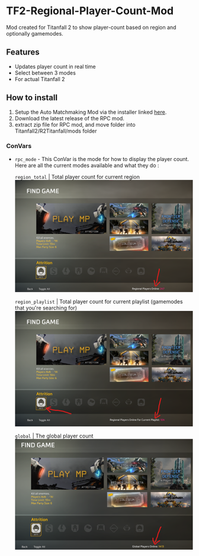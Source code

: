 # TF2-Regional-Player-Count-Mod
Mod created for Titanfall 2 to show player-count based on region and optionally gamemodes.

## Features
- Updates player count in real time
- Select between 3 modes
- For actual Titanfall 2

## How to install
1. Setup the Auto Matchmaking Mod via the installer linked [here](https://github.com/TimeIsUnending/TF2-Auto-Matchmaking-Mod/releases/latest).
2. Download the latest release of the RPC mod.
3. extract zip file for RPC mod, and move folder into Titanfall2/R2Titanfall/mods folder

### ConVars

- `rpc_mode` - This ConVar is the mode for how to display the player count. Here are all the current modes available and what they do : 

    `region_total` | Total player count for current region
    ![RPC Region Total Example](/images/RPC_region_total_example.png)

    `region_playlist` | Total player count for current playlist (gamemodes that you're searching for)
    ![RPC Region Playlist Example](/images/RPC_region_playlist_example_1.png)

    `global` | The global player count
    ![RPC Global Example](/images/RPC_global_example.png)

